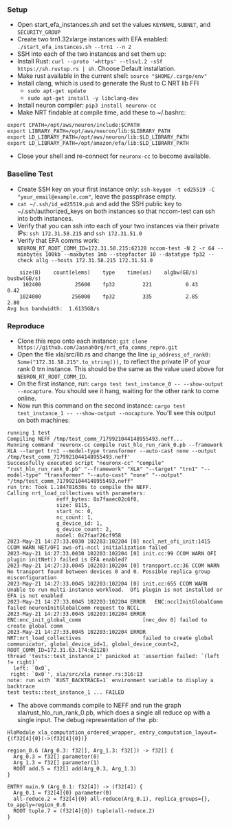### Setup
- Open start_efa_instances.sh and set the values `KEYNAME`, `SUBNET`, and `SECURITY_GROUP`
- Create two trn1.32xlarge instances with EFA enabled: `./start_efa_instances.sh --trn1 --n 2`
- SSH into each of the two instances and set them up:
- Install Rust: `curl --proto '=https' --tlsv1.2 -sSf https://sh.rustup.rs | sh`. Choose Default installation.
- Make rust available in the current shell: `source "$HOME/.cargo/env"`
- Install clang, which is used to generate the Rust to C NRT lib FFI
    - `sudo apt-get update`
    - `sudo apt-get install -y libclang-dev`
- Install neuron compiler: `pip3 install neuronx-cc`
- Make NRT findable at compile time, add these to ~/.bashrc:
```
export CPATH=/opt/aws/neuron/include:$CPATH
export LIBRARY_PATH=/opt/aws/neuron/lib:$LIBRARY_PATH
export LD_LIBRARY_PATH=/opt/aws/neuron/lib:$LD_LIBRARY_PATH
export LD_LIBRARY_PATH=/opt/amazon/efa/lib:$LD_LIBRARY_PATH
```
- Close your shell and re-connect for `neuronx-cc` to become available.

### Baseline Test
- Create SSH key on your first instance only: `ssh-keygen -t ed25519 -C "your_email@example.com"`, leave the passphrase empty.
- `cat ~/.ssh/id_ed25519.pub` and add the SSH public key to ~/.ssh/authorized_keys on both instances so that nccom-test can ssh into both instances.
- Verify that you can ssh into each of your two instances via their private IPs: `ssh 172.31.58.215` and `ssh 172.31.51.0`
- Verify that EFA comms work: `NEURON_RT_ROOT_COMM_ID=172.31.58.215:62128 nccom-test -N 2 -r 64 --minbytes 100kb --maxbytes 1mb --stepfactor 10 --datatype fp32 --check allg --hosts 172.31.58.215 172.31.51.0`
```
    size(B)    count(elems)    type    time(us)    algbw(GB/s)    busbw(GB/s)
     102400           25600    fp32         221           0.43           0.42
    1024000          256000    fp32         335           2.85           2.80
Avg bus bandwidth:	1.6135GB/s
```

### Reproduce
- Clone this repo onto each instance: `git clone https://github.com/JasnahOrg/nrt_efa_comms_repro.git`
- Open the file xla/src/lib.rs and change the line `ip_address_of_rank0: Some("172.31.58.215".to_string()),` to reflect the private IP of your rank 0 trn instance. This should be the same as the value used above for `NEURON_RT_ROOT_COMM_ID`.
- On the first instance, run: `cargo test test_instance_0 -- --show-output --nocapture`. You should see it hang, waiting for the other rank to come online.
- Now run this command on the second instance: `cargo test test_instance_1 -- --show-output --nocapture`. You'll see this output on both machines:
```
running 1 test
Compiling NEFF /tmp/test_comm_7179921044148955493.neff...
Running command 'neuronx-cc compile rust_hlo_run_rank_0.pb --framework XLA --target trn1 --model-type transformer --auto-cast none --output /tmp/test_comm_7179921044148955493.neff'
Successfully executed script "neuronx-cc" "compile" "rust_hlo_run_rank_0.pb" "--framework" "XLA" "--target" "trn1" "--model-type" "transformer" "--auto-cast" "none" "--output" "/tmp/test_comm_7179921044148955493.neff"
run_trn: Took 1.184781638s to compile the NEFF.
Calling nrt_load_collectives with parameters:
                neff_bytes: 0x7faaec02c6f0,
                size: 8115,
                start_nc: 0,
                nc_count: 1,
                g_device_id: 1,
                g_device_count: 2,
                model: 0x7faaf26cf958
2023-May-21 14:27:33.0030 102203:102204 [0] nccl_net_ofi_init:1415 CCOM WARN NET/OFI aws-ofi-nccl initialization failed
2023-May-21 14:27:33.0030 102203:102204 [0] init.cc:99 CCOM WARN OFI plugin initNet() failed is EFA enabled?
2023-May-21 14:27:33.0045 102203:102204 [0] transport.cc:36 CCOM WARN No transport found between devices 0 and 0. Possible replica group misconfiguration
2023-May-21 14:27:33.0045 102203:102204 [0] init.cc:655 CCOM WARN Unable to run multi-instance workload.  Ofi plugin is not installed or EFA is not enabled
2023-May-21 14:27:33.0045 102203:102204 ERROR   ENC:ncclInitGlobalComm                      failed neuronInitGlobalComm request to NCCL
2023-May-21 14:27:33.0045 102203:102204 ERROR   ENC:enc_init_global_comm                    [nec_dev 0] failed to create global comm
2023-May-21 14:27:33.0045 102203:102204 ERROR   NRT:nrt_load_collectives                    failed to create global communicator, global_device_id=1, global_device_count=2, ROOT_COMM_ID=172.31.63.174:62128)
thread 'tests::test_instance_1' panicked at 'assertion failed: `(left != right)`
  left: `0x0`,
 right: `0x0`', xla/src/xla_runner.rs:316:13
note: run with `RUST_BACKTRACE=1` environment variable to display a backtrace
test tests::test_instance_1 ... FAILED
```
- The above commands compile to NEFF and run the graph xla/rust_hlo_run_rank_0.pb, which does a single all reduce op with a single input. The debug representation of the .pb:
```
HloModule xla_computation_ordered_wrapper, entry_computation_layout={(f32[4]{0})->(f32[4]{0})}

region_0.6 (Arg_0.3: f32[], Arg_1.3: f32[]) -> f32[] {
  Arg_0.3 = f32[] parameter(0)
  Arg_1.3 = f32[] parameter(1)
  ROOT add.5 = f32[] add(Arg_0.3, Arg_1.3)
}

ENTRY main.9 (Arg_0.1: f32[4]) -> (f32[4]) {
  Arg_0.1 = f32[4]{0} parameter(0)
  all-reduce.2 = f32[4]{0} all-reduce(Arg_0.1), replica_groups={}, to_apply=region_0.6
  ROOT tuple.7 = (f32[4]{0}) tuple(all-reduce.2)
}
```
